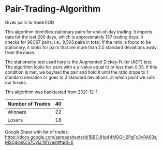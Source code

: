 # Pair-Trading-Algorithm
Gives pairs to trade EOD

This algorithm identifies stationary pairs for end-of-day trading. It imports data for the last 200 days, which is approximately 137 trading days. It checks for 98C97 pairs, i.e., 9,506 pairs in total. If the ratio is found to be stationary, it looks for pairs that are more than 2.5 standard deviations away from the mean.

The stationarity test used here is the Augmented Dickey-Fuller (ADF) test. The algorithm looks for pairs with a p-value equal to or less than 0.05. If this condition is met, we buy/sell the pair and hold it until the ratio drops to 1 standard deviation or goes to 3 standard deviations, at which point we cuts our losses.


This algorithm was backtested from 2021-12-1:

| Number of Trades  | 40 |
| ------------- | ------------- |
| Winners  | 22  |
| Losers | 18  |


Google Sheet with list of trades:
https://docs.google.com/spreadsheets/d/1BBCJHp44MGGH2PgFx3vRA63sjMSCglosOiS7CyjJrWY/edit#gid=0

